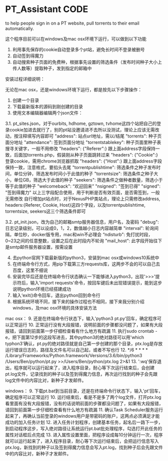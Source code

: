 # PT_Assistant CODE
to help people sign in on a PT website, pull torrents to their email automatically.

这个程序目前可以在windows及mac osx环境下运行，可以做到以下功能

1. 利用事先保存的cookie自动登录多个pt站，避免长时间不登录被删号
2. 自动签到得魔力
3. 自动搜索种子页面的免费种，根据事先设置的筛选条件（发布时间种子大小上传人数等）提取种子，发到指定的邮箱中

安装过程详细说明：

无论在mac osx，还是windows环境下运行，都是按先以下步骤操作：

1. 创建一个目录
2. 下载最新版本的源码到刚创建的目录
3. 使用文本编辑器编辑两个json文件：

3.1. pt_sites.json，对于ourbits, hdhome, gztown, tvhome这四个站把自己的登录cookie加进去就行了，别的pt站没邀请进不去所以没测试，理论上应该无需改动，按注释填写内容即可
"address": 站点url地址，需以/结尾
"torrents": 种子页面分地址
"attendance": 签到页面分地址
"torrentstablekey": 种子页面里种子表搜寻关键字，一般不用修改
"headers": {"Referer":} 跟上面address字段保持一致，后面加torrents.php，假装刚从种子页面跳转过来
"headers": {"Cookie":} 登录cookie，需用chrome浏览器抓取
"headers": {"Host":} 跟上面address字段保持一致，注意格式，要掐头去尾
"torrentpublishtime": 筛选条件之种子发布时间，单位分钟，筛选发布时间小于此值的种子
"torrentsize": 筛选条件之种子大小，单位GB，筛选大于此值的种子
"seekers": 筛选条件之做种者数量，筛选小于等于此值的种子
"welcomeback": “欢迎回来”
"nsigned": "签到已得"
"signed": "签到得魔力"
以上三字段配合使用，用于判断是否有效页面，是否需签到，一般无需修改
自行增加pt站点时，对于NexusPHP类站点，理论上只需修改address, headers:{Referer, Cookie, Host}这四个字段，以及torrentpublishtime, torrentsize, seekers这三个筛选条件即可
  
3.2. pt_init.json，改为自己的邮箱smtp服务器信息，用户名，及密码
"debug": 日志记录级别，可以设成0，1，2，数值越小日志内容越简单
"interval": 轮询间隔，单位秒，docker版专用，mac和win不必理会
“ndisturb": 免打扰时段，0~23之间的任意整数，设置之后在此时段内不轮询
"mail_host": 此字段开始往下是smtp邮件服务器设置，按需设置

4. 去python官网下载最新版的python3，安装到mac osx或windows10系统中
5. 在终端命令行方式，用pip下载第三方requests库，这两步不会的可以自己去百度，这里不细说
6. 安装完毕后还是在终端命令行状态确认一下能够进入python3，出现'>>>'提示符后，输入'import requests'命令，按回车键后未出现错误提示，能到这步说明python环境已经搭建成功
7. 输入‘exit()命令回车，退出python回到命令行
8. 根据系统环境不同，接下来的操作过程也不相同，接下来我分别介绍windows，及mac osx环境的具体安装方法

mac osx：
9. 还是在终端命令行状态下，输入'python3 pt.py'回车，确定程序可以正常运行
10. 正常运行没有大段报错，说明前面的步骤都没问题了，如果有大段报错，请回到前面第一步仔细检查看有什么地方有疏漏
11. 执行sudo crontab -e，把下面第12步的这段写进去，其中python3的绝对路径可以用'which typhon3'确认，pt.py的绝对路径就是自己第一步创建的那个目录，ptx.log是存放运行错误日志的，路径及文件名可以自己起，或者不写也行
12. */6 * * * * /Library/Frameworks/Python.framework/Versions/3.6/bin/python3 /Users/Ben/python/pt.py >>/Users/Ben/python/ptx.log 2>&1
13. ':wq'保存退出，程序就可以运行起来了，进入程序目录，耐心等下次运行结束后，会创建pt.log文件，记录找到的种子以及签到得魔力信息，再次运行找到的种子会先跟log文件中的内容比对，新种子才发邮件。

windows：
9. 下载pt.bat到当前目录，还是在终端命令行状态下，输入'pt'回车，确定程序可以正常运行
10. 运行结束后，看是不是多了两个log文件，打开ptx.log看里面有没有大段报错，没有的话说明前面的步骤都没问题了，如果有大段报错，请回到前面第一步仔细检查看有什么地方有疏漏
11. 确认Task Scheduler服务运行起来了，再确认当前登录的windows用户是带密码的账户，这两点必须满足才能成功的加入任务计划
12. 进入任务计划程序，创建基本任务，起名后一路下一步，到启动程序这步，写入绝对路径让系统运行pt.bat批处理程序，勾选打开此任务的属性对话框后点完成
13. 进入属性设置里面，把程序设成每10分钟运行一次，程序就可以运行起来了，进入程序目录，耐心等下次运行结束后，会把运行信息写入ptx.log，新找到的种子以及签到得魔力信息会写入pt.log，找到种子后会先跟文件中的内容比对，新种子才发邮件。
